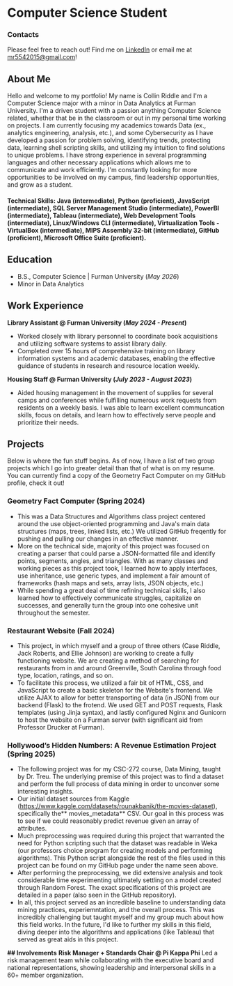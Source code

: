 # Computer Science Student

### Contacts
Please feel free to reach out! Find me on [LinkedIn](https://www.linkedin.com/in/collin-riddle-a8112a299/) or email me at mr5542015@gmail.com!

## About Me
Hello and welcome to my portfolio! My name is Collin Riddle and I'm a Computer Science major with a minor in Data Analytics at Furman University. I'm a driven student with a passion anything Computer Science related, whether that be in the classroom or out in my personal time working on projects. I am currently focusing my academics towards Data (ex., analytics engineering, analysis, etc.), and some Cybersecurity as I have developed a passion for problem solving, identifying trends, protecting data, learning shell scripting skills, and utilizing my intuition to find solutions to unique problems. I have strong experience in several programming languages and other necessary applications which allows me to communicate and work efficiently. I'm constantly looking for more opportunities to be involved on my campus, find leadership opportunities, and grow as a student.

#### Technical Skills: Java (intermediate), Python (proficient), JavaScript (intermediate), SQL Server Management Studio (intermediate), PowerBI (intermediate), Tableau (intermediate), Web Development Tools (intermediate), Linux/Windows CLI (intermediate), Virtualization Tools - VirtualBox (intermediate), MIPS Assembly 32-bit (intermediate), GitHub (proficient), Microsoft Office Suite (proficient).

## Education		        		
- B.S., Computer Science | Furman University (_May 2026_)
- Minor in Data Analytics

## Work Experience
**Library Assistant @ Furman University (_May 2024 - Present_)**
- Worked closely with library personnel to coordinate book acquisitions and utilizing software systems to assist library daily.
- Completed over 15 hours of comprehensive training on library information systems and academic databases, enabling the effective guidance of students in research and resource location weekly.

**Housing Staff @ Furman University (_July 2023 - August 2023_)**
- Aided housing management in the movement of supplies for several camps and conferences while fulfilling numerous work requests from residents on a weekly basis. I was able to learn excellent communcation skills, focus on details, and learn how to effectively serve people and prioritize their needs.

## Projects
Below is where the fun stuff begins. As of now, I have a list of two group projects which I go into greater detail than that of what is on my resume. You can currently find a copy of the Geometry Fact Computer on my GitHub profile, check it out!

### Geometry Fact Computer (Spring 2024)
- This was a Data Structures and Algorithms class project centered around the use object-oriented programming and Java's main data structures (maps, trees, linked lists, etc.) We utilized GitHub freqently for pushing and pulling our changes in an effective manner.
- More on the technical side, majority of this project was focused on creating a parser that could parse a JSON-formatted file and identify points, segments, angles, and triangles. With as many classes and working pieces as this project took, I learned how to apply interfaces, use inheritance, use generic types, and implement a fair amount of frameworks (hash maps and sets, array lists, JSON objects, etc.) 
- While spending a great deal of time refining technical skills, I also learned how to effectively communicate struggles, capitalize on successes, and generally turn the group into one cohesive unit throughout the semester.

### Restaurant Website (Fall 2024)
- This project, in which myself and a group of three others (Case Riddle, Jack Roberts, and Ellie Johnson) are working to create a fully functioning website. We are creating a method of searching for restaurants from in and around Greenville, South Carolina through food type, location, ratings, and so on.
- To facilitate this process, we utilized a fair bit of HTML, CSS, and JavaScript to create a basic skeleton for the Website's frontend. We utilize AJAX to allow for better transporting of data (in JSON) from our backend (Flask) to the frotend. We  used GET and POST requests, Flask templates (using Jinja syntax), and lastly configured Nginx and Gunicorn to host the website on a Furman server (with significant aid from Professor Drucker at Furman).

### Hollywood’s Hidden Numbers: A Revenue Estimation Project (Spring 2025)
- The following project was for my CSC-272 course, Data Mining, taught by Dr. Treu. The underlying premise of this project was to find a dataset and perform the full process of data mining in order to unconver some interesting insights.
- Our initial dataset sources from Kaggle (https://www.kaggle.com/datasets/rounakbanik/the-movies-dataset), specifically the** movies_metadata** CSV. Our goal in this process was to see if we could reasonably predict revenue given an array of attributes.
- Much preprocessing was required during this project that warranted the need for Python scripting such that the dataset was readable in Weka (our professors choice program for creating models and performing algorithms). This Python script alongside the rest of the files used in this project can be found on my GitHub page under the name seen above.
- After performing the preprocessing, we did extensive analysis and took considerable time experimenting ultimately settling on a model created through Random Forest. The exact specifications of this project are detailed in a paper (also seen in the GitHub repository).
- In all, this project served as an incredible baseline to understanding data mining practices, experiemntation, and the overall process. This was incredibly challenging but taught myself and my group much about how this field works. In the future, I'd like to further my skills in this field, diving deeper into the algorithms and applications (like Tableau) that served as great aids in this project.

**## Involvements**
**Risk Manager + Standards Chair @ Pi Kappa Phi**
Led a risk management team while collaborating with the executive board and national representations, showing leadership and interpersonal skills in a 60+ member organization.

